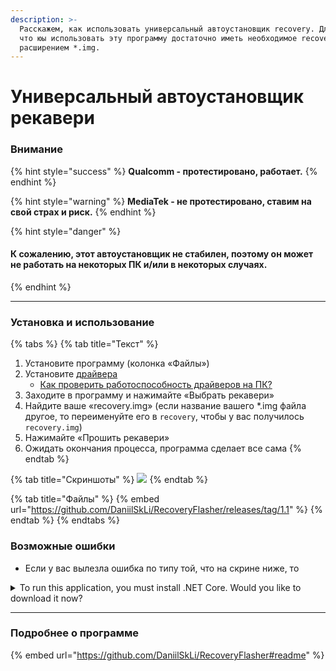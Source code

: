 ```yaml
---
description: >-
  Расскажем, как использовать универсальный автоустановщик recovery. Для того,
  что юы использовать эту программу достаточно иметь необходимое recovery с
  расширением *.img.
---
```


# Универсальный автоустановщик рекавери

### Внимание

{% hint style="success" %}
**Qualcomm - протестировано, работает.**
{% endhint %}

{% hint style="warning" %}
**MediaTek - не протестировано, ставим на свой страх и риск.**
{% endhint %}

{% hint style="danger" %}
#### К сожалению, этот автоустановщик не стабилен, поэтому он может не работать на некоторых ПК и/или в некоторых случаях. <a href="#k-sozhaleniyu-etot-avtoustanovshik-ne-stabilen-tak-chto-on-mozhet-ne-rabotat-na-nekotorykh-pk-i-ili" id="k-sozhaleniyu-etot-avtoustanovshik-ne-stabilen-tak-chto-on-mozhet-ne-rabotat-na-nekotorykh-pk-i-ili"></a>
{% endhint %}

***

### Установка и использование

{% tabs %}
{% tab title="Текст" %}
1. Установите программу (колонка «Файлы»)
2. Установите [драйвера](../repo/draivera-dlya-pk.md)
   * [Как проверить работоспособность драйверов на ПК?](drivers-on-pc.md)
3. Заходите в программу и нажимайте «Выбрать рекавери»
4. Найдите ваше «recovery.img» (если название вашего \*.img файла другое, то переименуйте его в `recovery`, чтобы у вас получилось `recovery.img`)
5. Нажимайте «Прошить рекавери»
6. Ожидать окончания процесса, программа сделает все сама
{% endtab %}

{% tab title="Скриншоты" %}
![](https://telegra.ph/file/37dd16837610556e68790.jpg)
{% endtab %}

{% tab title="Файлы" %}
{% embed url="https://github.com/DaniilSkLi/RecoveryFlasher/releases/tag/1.1" %}
{% endtab %}
{% endtabs %}



### Возможные ошибки <a href="#oshibka" id="oshibka"></a>

* Если у вас вылезла ошибка по типу той, что на скрине ниже, то&#x20;

<details>

<summary>To run this application, you must install .NET Core. Would you like to download it now?</summary>

* Перейдите по ссылке и установите Desktop версию (Рекомендуется x86).
* Если это не поможет, попробуйте установить Console версию (Рекомендуется x86).
* Если и это не поможет, то к сожалению, ваш ПК <mark style="color:orange;">не поддерживает</mark> этот автоустановщик

</details>

***

### Подробнее о программе <a href="#podrobnee-o-programme" id="podrobnee-o-programme"></a>

{% embed url="https://github.com/DaniilSkLi/RecoveryFlasher#readme" %}
